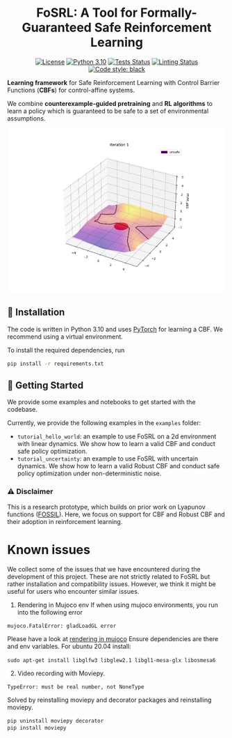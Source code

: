 <h1 align="center">
FoSRL: A Tool for Formally-Guaranteed Safe Reinforcement Learning
</h1>

<p align="center">
<a href="https://opensource.org/license/bsd-3-clause/"><img alt="License" src="https://img.shields.io/badge/License-BSD_3--Clause-blue.svg"></a>
<a href="https://python.org"><img alt="Python 3.10" src="https://img.shields.io/badge/python-3.10-blue.svg"></a>
<a href="https://github.com/luigiberducci-research/fosrl/actions/workflows/tests_on_push.yml/badge.svg"><img alt="Tests Status" src="https://github.com/luigiberducci-research/fosrl/actions/workflows/tests_on_push.yml/badge.svg"></a>
<a href="https://github.com/luigiberducci-research/fosrl/actions/workflows/linting_on_push.yml/badge.svg"><img alt="Linting Status" src="https://github.com/luigiberducci-research/fosrl/actions/workflows/linting_on_push.yml/badge.svg"></a>
<a href="https://github.com/psf/black"><img alt="Code style: black" src="https://img.shields.io/badge/code%20style-black-000000.svg"></a>
</p>


**Learning framework** for Safe Reinforcement Learning with Control Barrier Functions (**CBFs**) 
for control-affine systems.

We combine **counterexample-guided pretraining** and **RL algorithms** to
learn a policy which is guaranteed to be safe to a set of environmental assumptions.

![Learning CBF](docs/cbf_training.gif)

## :wrench: Installation 
The code is written in Python 3.10 and uses [PyTorch](https://pytorch.org/) for
learning a CBF.
We recommend using a virtual environment.

To install the required dependencies, run
```bash
pip install -r requirements.txt
```

## :rocket: Getting Started
We provide some examples and notebooks to get started with the codebase.

Currently, we provide the following examples in the `examples` folder:
- `tutorial_hello_world`: an example to use FoSRL on a 2d environment with linear dynamics. 
We show how to learn a valid CBF and conduct safe policy optimization.
- `tutorial_uncertainty`: an example to use FoSRL with uncertain dynamics.
We show how to learn a valid Robust CBF and conduct safe policy optimization under non-deterministic noise.


### :warning: Disclaimer
This is a research prototype, which builds on prior work on Lyapunov functions ([FOSSIL](https://github.com/oxford-oxcav/fossil)).
Here, we focus on support for CBF and Robust CBF and their adoption in reinforcement learning.


# Known issues
We collect some of the issues that we have encountered during the development of this project.
These are not strictly related to FoSRL but rather installation and compatibility issues. 
However, we think it might be useful for users who encounter similar issues.

1. Rendering in Mujoco env
If when using mujoco environments, you run into the following error
```
mujoco.FatalError: gladLoadGL error
```
Please have a look at [rendering in mujoco](https://pytorch.org/rl/reference/generated/knowledge_base/MUJOCO_INSTALLATION.html)
Ensure dependencies are there and env variables.
For ubuntu 20.04 install: 

`sudo apt-get install libglfw3 libglew2.1 libgl1-mesa-glx libosmesa6`


2. Video recording with Moviepy.
```
TypeError: must be real number, not NoneType
```
Solved by reinstalling moviepy and decorator packages
and reinstalling moviepy.
```
pip uninstall moviepy decorator
pip install moviepy
```
